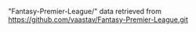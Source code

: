 "Fantasy-Premier-League/" data retrieved from https://github.com/vaastav/Fantasy-Premier-League.git
